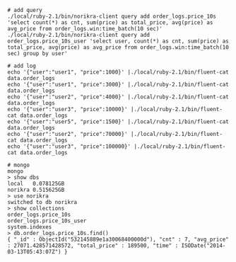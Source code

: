 
    # add query
    ./local/ruby-2.1/bin/norikra-client query add order_logs.price_10s 'select count(*) as cnt, sum(price) as total_price, avg(price) as avg_price from order_logs.win:time_batch(10 sec)'
    ./local/ruby-2.1/bin/norikra-client query add order_logs.price_10s_user 'select user, count(*) as cnt, sum(price) as total_price, avg(price) as avg_price from order_logs.win:time_batch(10 sec) group by user'

    # add log
    echo '{"user":"user1", "price":1000}' |./local/ruby-2.1/bin/fluent-cat data.order_logs
    echo '{"user":"user1", "price":3000}' |./local/ruby-2.1/bin/fluent-cat data.order_logs
    echo '{"user":"user2", "price":4000}' |./local/ruby-2.1/bin/fluent-cat data.order_logs
    echo '{"user":"user3", "price":10000}' |./local/ruby-2.1/bin/fluent-cat data.order_logs
    echo '{"user":"user5", "price":1500}' |./local/ruby-2.1/bin/fluent-cat data.order_logs
    echo '{"user":"user2", "price":70000}' |./local/ruby-2.1/bin/fluent-cat data.order_logs
    echo '{"user":"user3", "price":100000}' |./local/ruby-2.1/bin/fluent-cat data.order_logs

    # mongo
    mongo
    > show dbs
    local   0.078125GB
    norikra 0.515625GB
    > use norikra
    switched to db norikra
    > show collections
    order_logs.price_10s
    order_logs.price_10s_user
    system.indexes
    > db.order_logs.price_10s.find()
    { "_id" : ObjectId("532145889e1a30068400000d"), "cnt" : 7, "avg_price" : 27071.428571428572, "total_price" : 189500, "time" : ISODate("2014-03-13T05:43:07Z") }
